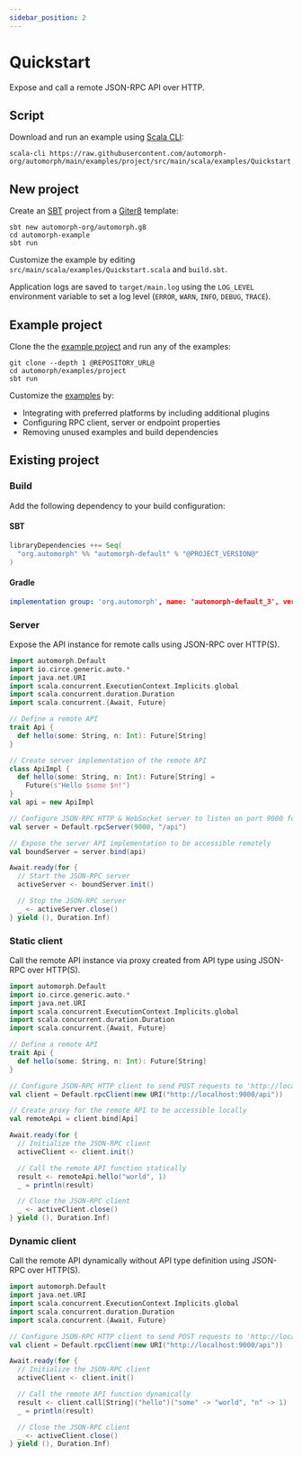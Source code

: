 ```yaml
---
sidebar_position: 2
---
```


# Quickstart

Expose and call a remote JSON-RPC API over HTTP.


## Script

Download and run an example using [Scala CLI](https://scala-cli.virtuslab.org):

```shell
scala-cli https://raw.githubusercontent.com/automorph-org/automorph/main/examples/project/src/main/scala/examples/Quickstart.scala
```


## New project

Create an [SBT](https://www.scala-sbt.org/) project from a [Giter8](http://www.foundweekends.org/giter8/) template:

```shell
sbt new automorph-org/automorph.g8
cd automorph-example
sbt run
```

Customize the example by editing `src/main/scala/examples/Quickstart.scala` and `build.sbt`.

Application logs are saved to `target/main.log` using the `LOG_LEVEL` environment variable to set a log level (`ERROR`, `WARN`, `INFO`, `DEBUG`, `TRACE`).


## Example project

Clone the the [example project](@REPOSITORY_URL@/tree/main/examples/project) and run any of the examples:

```shell
git clone --depth 1 @REPOSITORY_URL@
cd automorph/examples/project
sbt run
```

Customize the [examples](@REPOSITORY_URL@/blob/main/examples/project/src/main/scala/examples) by:
- Integrating with preferred platforms by including additional plugins
- Configuring RPC client, server or endpoint properties
- Removing unused examples and build dependencies


## Existing project

### Build

Add the following dependency to your build configuration:

#### SBT

```scala
libraryDependencies ++= Seq(
  "org.automorph" %% "automorph-default" % "@PROJECT_VERSION@"
)
```

#### Gradle

```yaml
implementation group: 'org.automorph', name: 'automorph-default_3', version: '@PROJECT_VERSION@'
```

### Server

Expose the API instance for remote calls using JSON-RPC over HTTP(S).

```scala
import automorph.Default
import io.circe.generic.auto.*
import java.net.URI
import scala.concurrent.ExecutionContext.Implicits.global
import scala.concurrent.duration.Duration
import scala.concurrent.{Await, Future}

// Define a remote API
trait Api {
  def hello(some: String, n: Int): Future[String]
}

// Create server implementation of the remote API
class ApiImpl {
  def hello(some: String, n: Int): Future[String] =
    Future(s"Hello $some $n!")
}
val api = new ApiImpl

// Configure JSON-RPC HTTP & WebSocket server to listen on port 9000 for requests to '/api'
val server = Default.rpcServer(9000, "/api")

// Expose the server API implementation to be accessible remotely
val boundServer = server.bind(api)

Await.ready(for {
  // Start the JSON-RPC server
  activeServer <- boundServer.init()

  // Stop the JSON-RPC server
  _ <- activeServer.close()
} yield (), Duration.Inf)
```

### Static client

Call the remote API instance via proxy created from API type using JSON-RPC over HTTP(S).

```scala
import automorph.Default
import io.circe.generic.auto.*
import java.net.URI
import scala.concurrent.ExecutionContext.Implicits.global
import scala.concurrent.duration.Duration
import scala.concurrent.{Await, Future}

// Define a remote API
trait Api {
  def hello(some: String, n: Int): Future[String]
}

// Configure JSON-RPC HTTP client to send POST requests to 'http://localhost:9000/api'
val client = Default.rpcClient(new URI("http://localhost:9000/api"))

// Create proxy for the remote API to be accessible locally
val remoteApi = client.bind[Api]

Await.ready(for {
  // Initialize the JSON-RPC client
  activeClient <- client.init()

  // Call the remote API function statically
  result <- remoteApi.hello("world", 1)
  _ = println(result)

  // Close the JSON-RPC client
  _ <- activeClient.close()
} yield (), Duration.Inf)
```

### Dynamic client

Call the remote API dynamically without API type definition using JSON-RPC over HTTP(S).

```scala
import automorph.Default
import java.net.URI
import scala.concurrent.ExecutionContext.Implicits.global
import scala.concurrent.duration.Duration
import scala.concurrent.{Await, Future}

// Configure JSON-RPC HTTP client to send POST requests to 'http://localhost:9000/api'
val client = Default.rpcClient(new URI("http://localhost:9000/api"))

Await.ready(for {
  // Initialize the JSON-RPC client
  activeClient <- client.init()

  // Call the remote API function dynamically
  result <- client.call[String]("hello")("some" -> "world", "n" -> 1)
  _ = println(result)

  // Close the JSON-RPC client
  _ <- activeClient.close()
} yield (), Duration.Inf)
```

